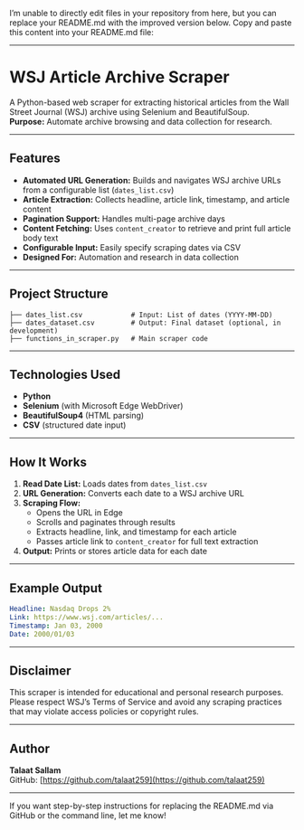 I’m unable to directly edit files in your repository from here, but you can replace your README.md with the improved version below. Copy and paste this content into your README.md file:

---

# WSJ Article Archive Scraper

A Python-based web scraper for extracting historical articles from the Wall Street Journal (WSJ) archive using Selenium and BeautifulSoup.  
**Purpose:** Automate archive browsing and data collection for research.

---

## Features

- **Automated URL Generation:** Builds and navigates WSJ archive URLs from a configurable list (`dates_list.csv`)
- **Article Extraction:** Collects headline, article link, timestamp, and article content
- **Pagination Support:** Handles multi-page archive days
- **Content Fetching:** Uses `content_creator` to retrieve and print full article body text
- **Configurable Input:** Easily specify scraping dates via CSV
- **Designed For:** Automation and research in data collection

---

## Project Structure

```
├── dates_list.csv            # Input: List of dates (YYYY-MM-DD)
├── dates_dataset.csv         # Output: Final dataset (optional, in development)
├── functions_in_scraper.py   # Main scraper code
```

---

## Technologies Used

- **Python**
- **Selenium** (with Microsoft Edge WebDriver)
- **BeautifulSoup4** (HTML parsing)
- **CSV** (structured date input)

---

## How It Works

1. **Read Date List:** Loads dates from `dates_list.csv`
2. **URL Generation:** Converts each date to a WSJ archive URL
3. **Scraping Flow:**
   - Opens the URL in Edge
   - Scrolls and paginates through results
   - Extracts headline, link, and timestamp for each article
   - Passes article link to `content_creator` for full text extraction
4. **Output:** Prints or stores article data for each date

---

## Example Output

```yaml
Headline: Nasdaq Drops 2%
Link: https://www.wsj.com/articles/...
Timestamp: Jan 03, 2000
Date: 2000/01/03
```

---

## Disclaimer

This scraper is intended for educational and personal research purposes.  
Please respect WSJ’s Terms of Service and avoid any scraping practices that may violate access policies or copyright rules.

---

## Author

**Talaat Sallam**  
GitHub: [https://github.com/talaat259](https://github.com/talaat259)

---

If you want step-by-step instructions for replacing the README.md via GitHub or the command line, let me know!
